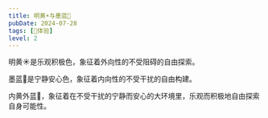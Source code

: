 ```yaml
---
title: 明黄☀️与墨蓝🌌
pubDate: 2024-07-28
tags: [💓体验]
level: 2
---
```


明黄☀️是乐观积极色，象征着外向性的不受阻碍的自由探索。

墨蓝🌌是宁静安心色，象征着内向性的不受干扰的自由构建。

内黄外蓝🌠，象征着在不受干扰的宁静而安心的大环境里，乐观而积极地自由探索自身可能性。
